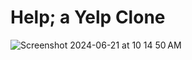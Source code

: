 # Help; a Yelp Clone

![Screenshot 2024-06-21 at 10 14 50 AM](https://github.com/bcjumpman/times/assets/32880108/5128fdb7-dd88-467f-9035-97235ab2cd5f)

